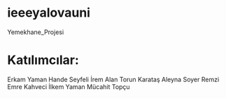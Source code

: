 # ieeeyalovauni

Yemekhane_Projesi

# Katılımcılar:
 Erkam Yaman
 Hande Seyfeli
 İrem Alan
 Torun Karataş
 Aleyna Soyer
 Remzi Emre Kahveci
 İlkem Yaman
 Mücahit Topçu
